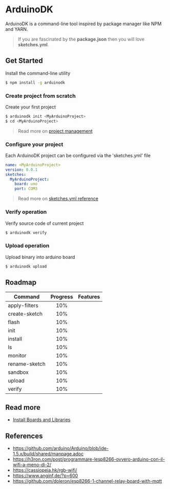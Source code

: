 # ArduinoDK

ArduinoDK is a command-line tool inspired by package manager like NPM and YARN.

> If you are fascinated by the **package.json** then you will love **sketches.yml**.

## Get Started
Install the command-line utility
```bash
$ npm install -g arduinodk
```

### Create project from scratch
Create your first project
```bash
$ arduinodk init <MyArduinoProject>
$ cd <MyArduinoProject>
```
> Read more on [project management](https://github.com/fulminati/arduinodk/wiki/Project-management)

### Configure your project
Each ArduinoDK project can be configured via the 'sketches.yml' file
```yml
name: <MyArduinoProject>
version: 0.0.1
sketches:
  MyArduinoProject:
    board: uno
    port: COM3
```
> Read more on [sketches.yml reference](https://github.com/fulminati/arduinodk/wiki/Reference:-sketches.yml)

### Verify operation
Verify source code of current project
```bash
$ arduinodk verify
```

### Upload operation
Upload binary into arduino board
```bash
$ arduinodk upload
```

## Roadmap

| Command       | Progress | Features |
|---------------|:--------:|----------|
| apply-filters | 10%      |          |
| create-sketch | 10%      |          |
| flash         | 10%      |          |
| init          | 10%      |          |
| install       | 10%      |          |
| ls            | 10%      |          |
| monitor       | 10%      |          |
| rename-sketch | 10%      |          |
| sandbox       | 10%      |          |
| upload        | 10%      |          |
| verify        | 10%      |          |

## Read more
 - [Install Boards and Libraries](https://github.com/fulminati/arduinodk/wiki/Install-boards-and-libraries)

## References
 - https://github.com/arduino/Arduino/blob/ide-1.5.x/build/shared/manpage.adoc
 - https://h3ron.com/post/programmare-lesp8266-ovvero-arduino-con-il-wifi-a-meno-di-2/
 - https://cassiopeia.hk/rgb-wifi/
 - https://www.anginf.de/?p=600
 - https://github.com/doleron/esp8266-1-channel-relay-board-with-mqtt
 

